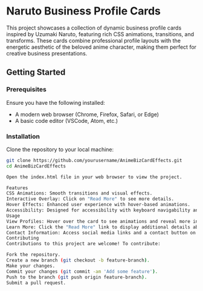# Naruto Business Profile Cards

This project showcases a collection of dynamic business profile cards inspired by Uzumaki Naruto, featuring rich CSS animations, transitions, and transforms. These cards combine professional profile layouts with the energetic aesthetic of the beloved anime character, making them perfect for creative business presentations.

## Getting Started

### Prerequisites

Ensure you have the following installed:
- A modern web browser (Chrome, Firefox, Safari, or Edge)
- A basic code editor (VSCode, Atom, etc.)

### Installation

Clone the repository to your local machine:

```bash
git clone https://github.com/yourusername/AnimeBizCardEffects.git
cd AnimeBizCardEffects

Open the index.html file in your web browser to view the project.

Features
CSS Animations: Smooth transitions and visual effects.
Interactive Overlay: Click on "Read More" to see more details.
Hover Effects: Enhanced user experience with hover-based animations.
Accessibility: Designed for accessibility with keyboard navigability and screen reader support.
Usage
View Profiles: Hover over the card to see animations and reveal more information.
Learn More: Click the "Read More" link to display additional details about the character in an overlay.
Contact Information: Access social media links and a contact button on the overlay.
Contributing
Contributions to this project are welcome! To contribute:

Fork the repository.
Create a new branch (git checkout -b feature-branch).
Make your changes.
Commit your changes (git commit -am 'Add some feature').
Push to the branch (git push origin feature-branch).
Submit a pull request.

